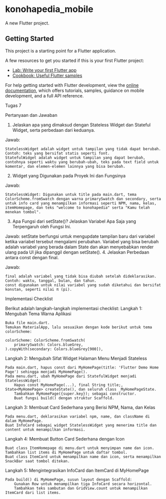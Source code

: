 # konohapedia_mobile

A new Flutter project.

## Getting Started

This project is a starting point for a Flutter application.

A few resources to get you started if this is your first Flutter project:

- [Lab: Write your first Flutter app](https://docs.flutter.dev/get-started/codelab)
- [Cookbook: Useful Flutter samples](https://docs.flutter.dev/cookbook)

For help getting started with Flutter development, view the
[online documentation](https://docs.flutter.dev/), which offers tutorials,
samples, guidance on mobile development, and a full API reference.





Tugas 7

Pertanyaan dan Jawaban
1. Jelaskan apa yang dimaksud dengan Stateless Widget dan Stateful Widget, serta perbedaan dari keduanya.

Jawab:

    StatelessWidget adalah widget untuk tampilan yang tidak dapat berubah. Contoh: teks yang bersifat statis seperti font.
    StatefulWidget adalah widget untuk tampilan yang dapat berubah, contohnya seperti waktu yang berubah-ubah, teks pada text field untuk komentar, dan elemen-elemen lainnya yang bisa berubah.

2. Widget yang Digunakan pada Proyek Ini dan Fungsinya

Jawab:

    StatelessWidget: Digunakan untuk title pada main.dart, tema ColorScheme.fromSwatch dengan warna primarySwatch dan secondary, serta untuk info card yang menampilkan informasi seperti NPM, nama, kelas, itemHomepage, dan teks "welcome to konohapedia" serta "Kamu telah menekan tombol".

3. Apa Fungsi dari setState()? Jelaskan Variabel Apa Saja yang Terpengaruh oleh Fungsi Ini.

Jawab:
setState berfungsi untuk mengupdate tampilan baru dari variabel ketika variabel tersebut mengalami perubahan. Variabel yang bisa berubah adalah variabel yang berada dalam State dan akan menyebabkan render ulang pada UI jika dipanggil dengan setState().
4. Jelaskan Perbedaan antara const dengan final.

Jawab:

    final adalah variabel yang tidak bisa diubah setelah dideklarasikan. Contoh: waktu, tanggal, bulan, dan tahun.
    const digunakan untuk nilai variabel yang sudah diketahui dan bersifat konstan, seperti nilai π (pi).

Implementasi Checklist

Berikut adalah langkah-langkah implementasi checklist:
Langkah 1: Mengubah Tema Warna Aplikasi

    Buka file main.dart.
    Temukan MaterialApp, lalu sesuaikan dengan kode berikut untuk tema colorScheme:

    colorScheme: ColorScheme.fromSwatch(
        primarySwatch: Colors.blueGrey,
    ).copyWith(secondary: Colors.blueGrey[900]),

Langkah 2: Mengubah Sifat Widget Halaman Menu Menjadi Stateless

    Pada main.dart, hapus const dari MyHomePage(title: 'Flutter Demo Home Page') sehingga menjadi MyHomePage().
    Pada menu.dart, ubah MyHomePage dari StatefulWidget menjadi StatelessWidget:
        Hapus const MyHomePage(...), final String title;, State<MyHomePage> createState(), dan seluruh class _MyHomePageState.
        Tambahkan MyHomePage({super.key}); sebagai constructor.
        Buat fungsi build() dengan struktur Scaffold.

Langkah 3: Membuat Card Sederhana yang Berisi NPM, Nama, dan Kelas

    Pada menu.dart, deklarasikan variabel npm, name, dan className di dalam MyHomePage.
    Buat InfoCard sebagai widget StatelessWidget yang menerima title dan content untuk menampilkan informasi.

Langkah 4: Membuat Button Card Sederhana dengan Icon

    Buat class ItemHomepage di menu.dart untuk menyimpan name dan icon.
    Tambahkan list items di MyHomePage untuk daftar tombol.
    Buat class ItemCard untuk menampilkan name dan icon, serta menampilkan SnackBar saat tombol ditekan.

Langkah 5: Mengintegrasikan InfoCard dan ItemCard di MyHomePage

    Pada build() di MyHomePage, susun layout dengan Scaffold:
        Gunakan Row untuk menampilkan tiga InfoCard secara horizontal.
        Tambahkan teks sambutan dan GridView.count untuk menampilkan ItemCard dari list items.
            

            
